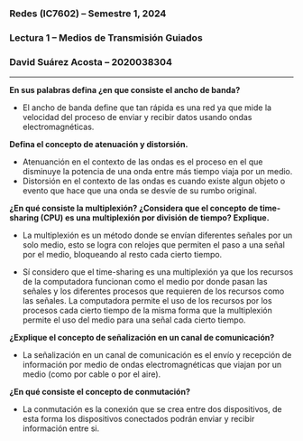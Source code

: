 ### **Redes (IC7602)** – Semestre 1, 2024
### **Lectura 1** – Medios de Transmisión Guiados
### David Suárez Acosta – 2020038304
____

**En sus palabras defina ¿en que consiste el ancho de banda?**

- El ancho de banda define que tan rápida es una red ya que mide la velocidad del proceso de enviar y recibir datos usando ondas electromagnéticas.

**Defina el concepto de atenuación y distorsión.**

- Atenuanción en el contexto de las ondas es el proceso en el que disminuye la potencia de una onda entre más tiempo viaja por un medio.
- Distorsión en el contexto de las ondas es cuando existe algun objeto o evento que hace que una onda se desvíe de su rumbo original.

**¿En qué consiste la multiplexión? ¿Considera que el concepto de time-sharing (CPU) es una multiplexión por división de tiempo? Explique.**

- La multiplexión es un método donde se envían diferentes señales por un solo medio, esto se logra con relojes que permiten el paso a una señal por el medio, bloqueando al resto cada cierto tiempo.

- Sí considero que el time-sharing es una multiplexión ya que los recursos de la computadora funcionan como el medio por donde pasan las señales y los diferentes procesos que requieren de los recursos como las señales. La computadora permite el uso de los recursos por los procesos cada cierto tiempo de la misma forma que la multiplexión permite el uso del medio para una señal cada cierto tiempo.

**¿Explique el concepto de señalización en un canal de comunicación?**

- La señalización en un canal de comunicación es el envío y recepción de información por medio de ondas electromagnéticas que viajan por un medio (como por cable o por el aire).

**¿En qué consiste el concepto de conmutación?**

- La conmutación es la conexión que se crea entre dos dispositivos, de esta forma los dispositivos conectados podrán enviar y recibir información entre si.